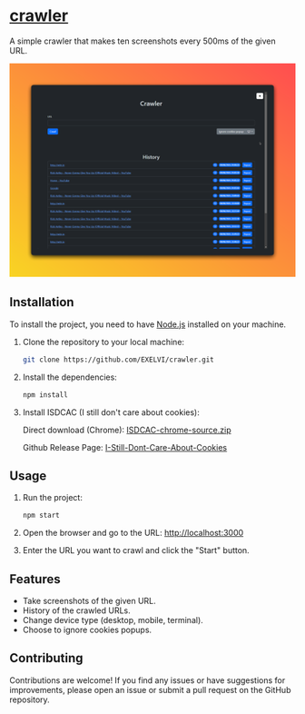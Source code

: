 # [crawler](https://github.com/EXELVI/crawler)

A simple crawler that makes ten screenshots every 500ms of the given URL.

![Screen](assets/screen.png)

## Installation

To install the project, you need to have [Node.js](https://nodejs.org/) installed on your machine.

1. Clone the repository to your local machine:

    ```bash
    git clone https://github.com/EXELVI/crawler.git
    ```

2. Install the dependencies:

    ```bash
    npm install
    ```

3. Install ISDCAC (I still don't care about cookies):

    Direct download (Chrome): [ISDCAC-chrome-source.zip](https://github.com/OhMyGuus/I-Still-Dont-Care-About-Cookies/releases/download/v1.1.4/ISDCAC-chrome-source.zip)

    Github Release Page: [I-Still-Dont-Care-About-Cookies](https://github.com/OhMyGuus/I-Still-Dont-Care-About-Cookies/releases)

## Usage

1. Run the project:

    ```bash
    npm start
    ```

2. Open the browser and go to the URL: [http://localhost:3000](http://localhost:3000)

3. Enter the URL you want to crawl and click the "Start" button.

## Features

- Take screenshots of the given URL.
- History of the crawled URLs.
- Change device type (desktop, mobile, terminal).
- Choose to ignore cookies popups.

## Contributing

Contributions are welcome! If you find any issues or have suggestions for improvements, please open an issue or submit a pull request on the GitHub repository.
